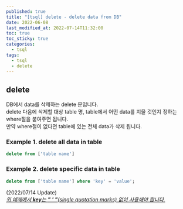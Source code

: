 ```yaml
---
published: true
title: "[tsql] delete - delete data from DB"
date: 2022-06-08
last_modified_at: 2022-07-14T11:32:00
toc: true
toc_sticky: true
categories:
  - tsql
tags:
  - tsql
  - delete
---
```


## delete
DB에서 data를 삭제하는 delete 문입니다. <br>
delete 다음에 삭제할 대상 table 명, table에서 어떤 data를 지울 것인지 정하는 where절을 붙여주면 됩니다. <br>
만약 where절이 없다면 table에 있는 전체 data가 삭제 됩니다. <br>

### Example 1. delete all data in table
```sql
delete from ['table name']
```

### Example 2. delete specific data in table
```sql
delete from ['table name'] where 'key' = 'value';
```

(2022/07/14 Update)<br>
<u><i>위 예제에서 <b>key</b>는 <b>" ' "</b>(single quotation marks) 없이 사용해야 합니다.</i>